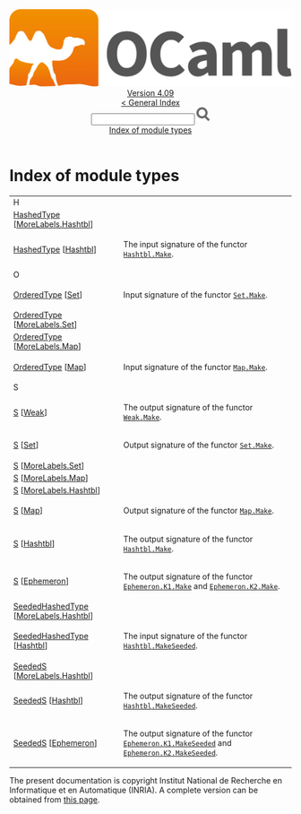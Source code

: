 <!-- ((! set title API !)) ((! set documentation !)) ((! set api !)) ((! set nobreadcrumb !)) -->
<div class="api"><header><nav class="toc brand"><a class="brand" href="https://ocaml.org/"><img src="colour-logo-gray.svg" class="svg" alt="OCaml"></a></nav><nav class="toc"><div class="toc_version"><a href="/docs" id="version-select">Version 4.09</a></div><a href="index.html">&lt; General Index</a><div class="api_search"><input type="text" name="apisearch" id="api_search" oninput="mySearch(false);" onkeypress="this.oninput();" onclick="this.oninput();" onpaste="this.oninput();">
<img src="search_icon.svg" alt="Search" class="svg" onclick="mySearch(false)"></div>
<div id="search_results"></div><div class="toc_title"><a href="#top">Index of module types</a></div><ul></ul></nav></header>

<h1>Index of module types</h1>
<table>
<tbody><tr><td align="left"><div>H</div></td></tr>
<tr><td><a href="MoreLabels.Hashtbl.HashedType.html">HashedType</a> [<a href="MoreLabels.Hashtbl.html">MoreLabels.Hashtbl</a>]</td>
<td></td></tr>
<tr><td><a href="Hashtbl.HashedType.html">HashedType</a> [<a href="Hashtbl.html">Hashtbl</a>]</td>
<td><div class="info">
<p>The input signature of the functor <a href="Hashtbl.Make.html"><code class="code"><span class="constructor">Hashtbl</span>.<span class="constructor">Make</span></code></a>.</p>

</div>
</td></tr>
<tr><td align="left"><div>O</div></td></tr>
<tr><td><a href="Set.OrderedType.html">OrderedType</a> [<a href="Set.html">Set</a>]</td>
<td><div class="info">
<p>Input signature of the functor <a href="Set.Make.html"><code class="code"><span class="constructor">Set</span>.<span class="constructor">Make</span></code></a>.</p>

</div>
</td></tr>
<tr><td><a href="MoreLabels.Set.OrderedType.html">OrderedType</a> [<a href="MoreLabels.Set.html">MoreLabels.Set</a>]</td>
<td></td></tr>
<tr><td><a href="MoreLabels.Map.OrderedType.html">OrderedType</a> [<a href="MoreLabels.Map.html">MoreLabels.Map</a>]</td>
<td></td></tr>
<tr><td><a href="Map.OrderedType.html">OrderedType</a> [<a href="Map.html">Map</a>]</td>
<td><div class="info">
<p>Input signature of the functor <a href="Map.Make.html"><code class="code"><span class="constructor">Map</span>.<span class="constructor">Make</span></code></a>.</p>

</div>
</td></tr>
<tr><td align="left"><div>S</div></td></tr>
<tr><td><a href="Weak.S.html">S</a> [<a href="Weak.html">Weak</a>]</td>
<td><div class="info">
<p>The output signature of the functor <a href="Weak.Make.html"><code class="code"><span class="constructor">Weak</span>.<span class="constructor">Make</span></code></a>.</p>

</div>
</td></tr>
<tr><td><a href="Set.S.html">S</a> [<a href="Set.html">Set</a>]</td>
<td><div class="info">
<p>Output signature of the functor <a href="Set.Make.html"><code class="code"><span class="constructor">Set</span>.<span class="constructor">Make</span></code></a>.</p>

</div>
</td></tr>
<tr><td><a href="MoreLabels.Set.S.html">S</a> [<a href="MoreLabels.Set.html">MoreLabels.Set</a>]</td>
<td></td></tr>
<tr><td><a href="MoreLabels.Map.S.html">S</a> [<a href="MoreLabels.Map.html">MoreLabels.Map</a>]</td>
<td></td></tr>
<tr><td><a href="MoreLabels.Hashtbl.S.html">S</a> [<a href="MoreLabels.Hashtbl.html">MoreLabels.Hashtbl</a>]</td>
<td></td></tr>
<tr><td><a href="Map.S.html">S</a> [<a href="Map.html">Map</a>]</td>
<td><div class="info">
<p>Output signature of the functor <a href="Map.Make.html"><code class="code"><span class="constructor">Map</span>.<span class="constructor">Make</span></code></a>.</p>

</div>
</td></tr>
<tr><td><a href="Hashtbl.S.html">S</a> [<a href="Hashtbl.html">Hashtbl</a>]</td>
<td><div class="info">
<p>The output signature of the functor <a href="Hashtbl.Make.html"><code class="code"><span class="constructor">Hashtbl</span>.<span class="constructor">Make</span></code></a>.</p>

</div>
</td></tr>
<tr><td><a href="Ephemeron.S.html">S</a> [<a href="Ephemeron.html">Ephemeron</a>]</td>
<td><div class="info">
<p>The output signature of the functor <a href="Ephemeron.K1.Make.html"><code class="code"><span class="constructor">Ephemeron</span>.<span class="constructor">K1</span>.<span class="constructor">Make</span></code></a> and <a href="Ephemeron.K2.Make.html"><code class="code"><span class="constructor">Ephemeron</span>.<span class="constructor">K2</span>.<span class="constructor">Make</span></code></a>.</p>

</div>
</td></tr>
<tr><td><a href="MoreLabels.Hashtbl.SeededHashedType.html">SeededHashedType</a> [<a href="MoreLabels.Hashtbl.html">MoreLabels.Hashtbl</a>]</td>
<td></td></tr>
<tr><td><a href="Hashtbl.SeededHashedType.html">SeededHashedType</a> [<a href="Hashtbl.html">Hashtbl</a>]</td>
<td><div class="info">
<p>The input signature of the functor <a href="Hashtbl.MakeSeeded.html"><code class="code"><span class="constructor">Hashtbl</span>.<span class="constructor">MakeSeeded</span></code></a>.</p>

</div>
</td></tr>
<tr><td><a href="MoreLabels.Hashtbl.SeededS.html">SeededS</a> [<a href="MoreLabels.Hashtbl.html">MoreLabels.Hashtbl</a>]</td>
<td></td></tr>
<tr><td><a href="Hashtbl.SeededS.html">SeededS</a> [<a href="Hashtbl.html">Hashtbl</a>]</td>
<td><div class="info">
<p>The output signature of the functor <a href="Hashtbl.MakeSeeded.html"><code class="code"><span class="constructor">Hashtbl</span>.<span class="constructor">MakeSeeded</span></code></a>.</p>

</div>
</td></tr>
<tr><td><a href="Ephemeron.SeededS.html">SeededS</a> [<a href="Ephemeron.html">Ephemeron</a>]</td>
<td><div class="info">
<p>The output signature of the functor <a href="Ephemeron.K1.MakeSeeded.html"><code class="code"><span class="constructor">Ephemeron</span>.<span class="constructor">K1</span>.<span class="constructor">MakeSeeded</span></code></a> and <a href="Ephemeron.K2.MakeSeeded.html"><code class="code"><span class="constructor">Ephemeron</span>.<span class="constructor">K2</span>.<span class="constructor">MakeSeeded</span></code></a>.</p>

</div>
</td></tr>
</tbody></table>


<div class="copyright">The present documentation is copyright Institut National de Recherche en Informatique et en Automatique (INRIA). A complete version can be obtained from <a href="http://caml.inria.fr/pub/docs/manual-ocaml/">this page</a>.</div></div>